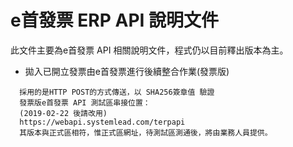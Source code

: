 # e首發票 ERP API 說明文件

此文件主要為e首發票 API 相關說明文件，程式仍以目前釋出版本為主。

* 拋入已開立發票由e首發票進行後續整合作業\(發票版\)

```
  採用的是HTTP POST的方式傳送，以 SHA256簽章值 驗證
  發票版e首發票 API 測試區串接位置：
  (2019-02-22 後請改用)
  https://webapi.systemlead.com/terpapi 
  其版本與正式區相符，惟正式區網址，待測試區測通後，將由業務人員提供。
```



